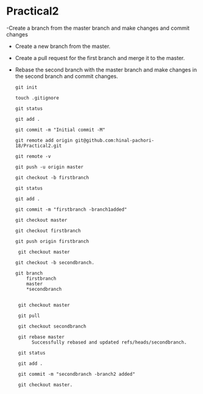 # Practical2

 -Create a branch from the master branch and make changes and commit changes

- Create a new branch from the master.

- Create a pull request for the first branch and merge it to the master.

- Rebase the second branch with the master branch and make changes in the second branch and commit changes.

      git init
    
      touch .gitignore

      git status

      git add .

      git commit -m "Initial commit -M"
      
      git remote add origin git@github.com:hinal-pachori-18/Practical2.git

      git remote -v
    
      git push -u origin master

      git checkout -b firstbranch

      git status
  
      git add .
      
      git commit -m "firstbranch -branch1added"
      
      git checkout master
      
      git checkout firstbranch
      
      git push origin firstbranch
      
       git checkout master

      git checkout -b secondbranch.
      
      git branch
          firstbranch
          master
          *secondbranch
        
        
       git checkout master
        
       git pull
        
       git checkout secondbranch
        
       git rebase master
            Successfully rebased and updated refs/heads/secondbranch.
            
       git status
       
       git add .
       
       git commit -m "secondbranch -branch2 added"
       
       git checkout master.
       



       



        




    
